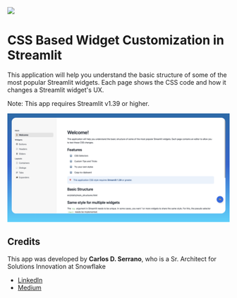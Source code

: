 ![](../shared_assets/sis-header.jpeg)

# CSS Based Widget Customization in Streamlit
This application will help you understand the basic structure of some of the most popular Streamlit widgets. Each page shows the CSS code and how it changes a Streamlit widget's UX.

Note: This app requires Streamlit v1.39 or higher.

![](./assets/css-customization.png)


## Credits

This app was developed by **Carlos D. Serrano**, who is a Sr. Architect for Solutions Innovation at Snowflake
* [LinkedIn](https://www.linkedin.com/in/carlosdserrano)
* [Medium](https://medium.com/@serranocarlosd)
